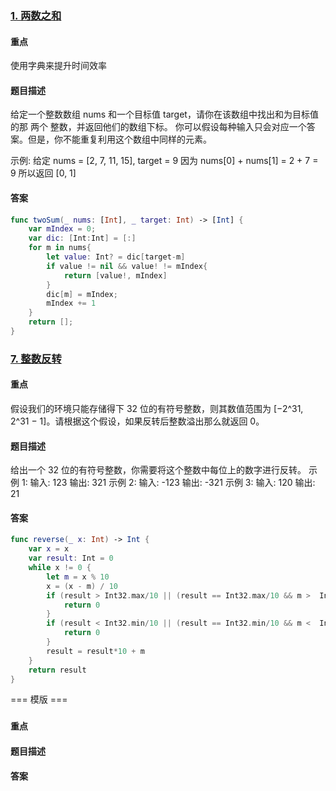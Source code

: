 ### [1. 两数之和](https://leetcode-cn.com/problems/two-sum)
#### 重点
使用字典来提升时间效率
#### 题目描述
给定一个整数数组 nums 和一个目标值 target，请你在该数组中找出和为目标值的那 两个 整数，并返回他们的数组下标。
你可以假设每种输入只会对应一个答案。但是，你不能重复利用这个数组中同样的元素。

示例:
给定 nums = [2, 7, 11, 15], target = 9
因为 nums[0] + nums[1] = 2 + 7 = 9
所以返回 [0, 1]
#### 答案
```swift
func twoSum(_ nums: [Int], _ target: Int) -> [Int] {
    var mIndex = 0;
    var dic: [Int:Int] = [:]
    for m in nums{
        let value: Int? = dic[target-m]
        if value != nil && value! != mIndex{
            return [value!, mIndex]
        }
        dic[m] = mIndex;
        mIndex += 1
    }
    return [];
}
```

### [7. 整数反转](https://leetcode-cn.com/problems/reverse-integer)
#### 重点
假设我们的环境只能存储得下 32 位的有符号整数，则其数值范围为 [−2^31,  2^31 − 1]。请根据这个假设，如果反转后整数溢出那么就返回 0。
#### 题目描述
给出一个 32 位的有符号整数，你需要将这个整数中每位上的数字进行反转。
示例 1:
输入: 123
输出: 321
示例 2:
输入: -123
输出: -321
示例 3:
输入: 120
输出: 21
#### 答案
```swift
func reverse(_ x: Int) -> Int {
    var x = x
    var result: Int = 0
    while x != 0 {
        let m = x % 10
        x = (x - m) / 10
        if (result > Int32.max/10 || (result == Int32.max/10 && m >  Int32.max%10)) {
            return 0
        }
        if (result < Int32.min/10 || (result == Int32.min/10 && m <  Int32.min%10)) {
            return 0
        }
        result = result*10 + m
    }
    return result
}
```





=== 模版 ===
### []()
#### 重点

#### 题目描述

#### 答案
```swift

```
